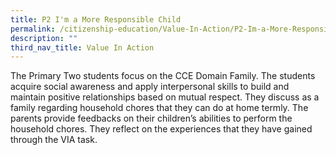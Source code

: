 ```yaml
---
title: P2 I'm a More Responsible Child
permalink: /citizenship-education/Value-In-Action/P2-Im-a-More-Responsible-Child/
description: ""
third_nav_title: Value In Action
---
```

The Primary Two students focus on the CCE Domain Family. The students acquire social awareness and apply interpersonal skills to build and maintain positive relationships based on mutual respect. They discuss as a family regarding household chores that they can do at home termly. The parents provide feedbacks on their children’s abilities to perform the household chores. They reflect on the experiences that they have gained through the VIA task.